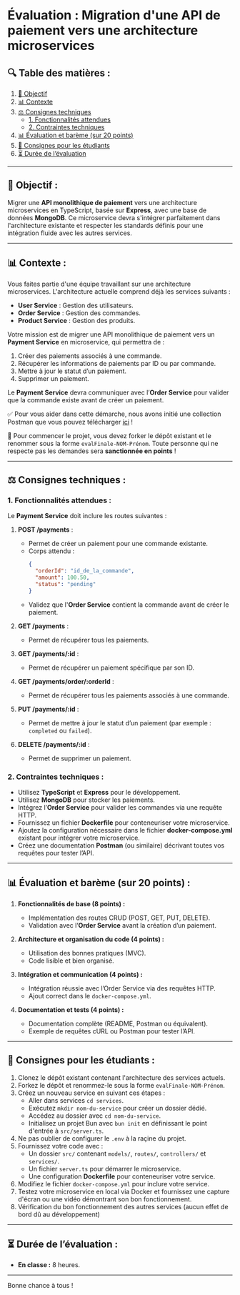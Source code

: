# Évaluation : Migration d'une API de paiement vers une architecture microservices

## **🔍 Table des matières :**
1. [🔢 Objectif](#objectif)
2. [📊 Contexte](#contexte)
3. [⚖️ Consignes techniques](#consignes-techniques)
   - [1. Fonctionnalités attendues](#1-fonctionnalités-attendues)
   - [2. Contraintes techniques](#2-contraintes-techniques)
4. [📊 Évaluation et barème (sur 20 points)](#évaluation-et-barème-sur-20-points)
5. [🔧 Consignes pour les étudiants](#consignes-pour-les-étudiants)
6. [⏳ Durée de l’évaluation](#durée-de-lévaluation)

---

## **🔢 Objectif :**
Migrer une **API monolithique de paiement** vers une architecture microservices en TypeScript, basée sur **Express**, avec une base de données **MongoDB**. Ce microservice devra s'intégrer parfaitement dans l'architecture existante et respecter les standards définis pour une intégration fluide avec les autres services.

---

## **📊 Contexte :**
Vous faites partie d'une équipe travaillant sur une architecture microservices. L'architecture actuelle comprend déjà les services suivants :
- **User Service** : Gestion des utilisateurs.
- **Order Service** : Gestion des commandes.
- **Product Service** : Gestion des produits.

Votre mission est de migrer une API monolithique de paiement vers un **Payment Service** en microservice, qui permettra de :
1. Créer des paiements associés à une commande.
2. Récupérer les informations de paiements par ID ou par commande.
3. Mettre à jour le statut d’un paiement.
4. Supprimer un paiement.

Le **Payment Service** devra communiquer avec l’**Order Service** pour valider que la commande existe avant de créer un paiement.

✅ Pour vous aider dans cette démarche, nous avons initié une collection Postman que vous pouvez télécharger [ici](https://drive.google.com/file/d/1nQS8O8YO-NvQ-Q0vfl_AeiLvh-LMn8qo/view?usp=sharing) !

🚨 Pour commencer le projet, vous devez forker le dépôt existant et le renommer sous la forme `evalFinale-NOM-Prénom`. Toute personne qui ne respecte pas les demandes sera **sanctionnée en points** !

---

## **⚖️ Consignes techniques :**

### **1. Fonctionnalités attendues :**
Le **Payment Service** doit inclure les routes suivantes :

1. **POST /payments** :
   - Permet de créer un paiement pour une commande existante.
   - Corps attendu :
     ```json
     {
       "orderId": "id_de_la_commande",
       "amount": 100.50,
       "status": "pending"
     }
     ```
   - Validez que l'**Order Service** contient la commande avant de créer le paiement.

2. **GET /payments** :
   - Permet de récupérer tous les paiements.

3. **GET /payments/:id** :
   - Permet de récupérer un paiement spécifique par son ID.

4. **GET /payments/order/:orderId** :
   - Permet de récupérer tous les paiements associés à une commande.

5. **PUT /payments/:id** :
   - Permet de mettre à jour le statut d’un paiement (par exemple : `completed` ou `failed`).

6. **DELETE /payments/:id** :
   - Permet de supprimer un paiement.

### **2. Contraintes techniques :**
- Utilisez **TypeScript** et **Express** pour le développement.
- Utilisez **MongoDB** pour stocker les paiements.
- Intégrez l’**Order Service** pour valider les commandes via une requête HTTP.
- Fournissez un fichier **Dockerfile** pour conteneuriser votre microservice.
- Ajoutez la configuration nécessaire dans le fichier **docker-compose.yml** existant pour intégrer votre microservice.
- Créez une documentation **Postman** (ou similaire) décrivant toutes vos requêtes pour tester l’API.

---

## **📊 Évaluation et barème (sur 20 points) :**

1. **Fonctionnalités de base (8 points) :**
   - Implémentation des routes CRUD (POST, GET, PUT, DELETE).
   - Validation avec l’**Order Service** avant la création d’un paiement.

2. **Architecture et organisation du code (4 points) :**
   - Utilisation des bonnes pratiques (MVC).
   - Code lisible et bien organisé.

3. **Intégration et communication (4 points) :**
   - Intégration réussie avec l’Order Service via des requêtes HTTP.
   - Ajout correct dans le `docker-compose.yml`.

4. **Documentation et tests (4 points) :**
   - Documentation complète (README, Postman ou équivalent).
   - Exemple de requêtes cURL ou Postman pour tester l’API.

---

## **🔧 Consignes pour les étudiants :**

1. Clonez le dépôt existant contenant l'architecture des services actuels.
2. Forkez le dépôt et renommez-le sous la forme `evalFinale-NOM-Prénom`.
3. Créez un nouveau service en suivant ces étapes : 
    - Aller dans services `cd services`.
   - Exécutez `mkdir nom-du-service` pour créer un dossier dédié.
   - Accédez au dossier avec `cd nom-du-service`.
   - Initialisez un projet Bun avec `bun init` en définissant le point d'entrée à `src/server.ts`.
4. Ne pas oublier de configurer le `.env` à la raçine du projet. 
5. Fournissez votre code avec :
   - Un dossier `src/` contenant `models/`, `routes/`, `controllers/` et `services/`.
   - Un fichier `server.ts` pour démarrer le microservice.
   - Une configuration **Dockerfile** pour conteneuriser votre service.
6. Modifiez le fichier `docker-compose.yml` pour inclure votre service.
7. Testez votre microservice en local via Docker et fournissez une capture d'écran ou une vidéo démontrant son bon fonctionnement.
8. Vérification du bon fonctionnement des autres services (aucun effet de bord dû au développement)

---

## **⏳ Durée de l’évaluation :**
- **En classe :** 8 heures.

---

Bonne chance à tous !
